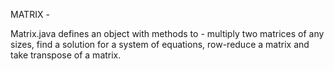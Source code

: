 MATRIX - 

Matrix.java defines an object with methods to - multiply two matrices of any
sizes, find a solution for a system of equations, row-reduce a matrix and take
transpose of a matrix.
